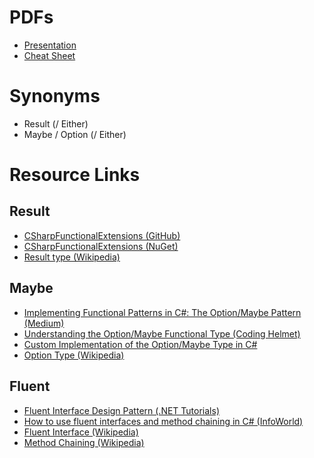# PDFs
- [Presentation](docs/Workshop_Presentation.pdf)
- [Cheat Sheet](docs/Workshop_CheatSheet.pdf)

# Synonyms
- Result (/ Either)
- Maybe / Option (/ Either)

# Resource Links

## Result
- [CSharpFunctionalExtensions (GitHub)](https://github.com/vkhorikov/CSharpFunctionalExtensions)
- [CSharpFunctionalExtensions (NuGet)](https://www.nuget.org/packages/CSharpFunctionalExtensions)
- [Result type (Wikipedia)](https://en.wikipedia.org/wiki/Result_type)

## Maybe
- [Implementing Functional Patterns in C#: The Option/Maybe Pattern (Medium)](https://medium.com/@carlosbueno.kinder/implementing-functional-patterns-in-c-the-option-maybe-pattern-d1f97fb6f5ba)
- [Understanding the Option/Maybe Functional Type (Coding Helmet)](https://codinghelmet.com/articles/understanding-the-option-maybe-functional-type)
- [Custom Implementation of the Option/Maybe Type in C#](https://codinghelmet.com/articles/custom-implementation-of-the-option-maybe-type-in-cs)
- [Option Type (Wikipedia)](https://en.wikipedia.org/wiki/Option_type)

## Fluent
- [Fluent Interface Design Pattern (.NET Tutorials)](https://dotnettutorials.net/lesson/fluent-interface-design-pattern/)
- [How to use fluent interfaces and method chaining in C# (InfoWorld)](https://www.infoworld.com/article/3572598/how-to-use-fluent-interfaces-and-method-chaining-in-csharp.html)
- [Fluent Interface (Wikipedia)](https://en.wikipedia.org/wiki/Fluent_interface)
- [Method Chaining (Wikipedia)](https://en.wikipedia.org/wiki/Method_chaining)
